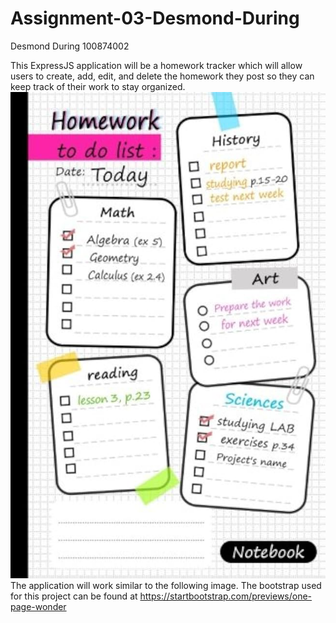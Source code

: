 # Assignment-03-Desmond-During

Desmond During 100874002

This ExpressJS application will be a homework tracker which will allow users to create, add, edit, and delete the homework
they post so they can keep track of their work to stay organized. <br>
![Image of a homework to do list.](to_do_list.png) <br>
The application will work similar to the following image. The bootstrap used for this project can be found at https://startbootstrap.com/previews/one-page-wonder